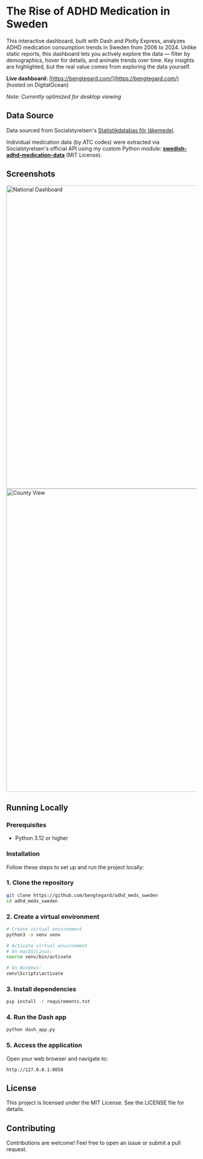 # The Rise of ADHD Medication in Sweden

This interactive dashboard, built with Dash and Plotly Express, analyzes ADHD medication consumption trends in Sweden from 2006 to 2024. Unlike static reports, this dashboard lets you actively explore the data — filter by demographics, hover for details, and animate trends over time. Key insights are highlighted, but the real value comes from exploring the data yourself.

**Live dashboard:** [https://bengtegard.com/](https://bengtegard.com/) (hosted on DigitalOcean)

*Note: Currently optimized for desktop viewing*

## Data Source

Data sourced from Socialstyrelsen's [Statistikdatabas för läkemedel](https://sdb.socialstyrelsen.se/if_lak/val.aspx).

Individual medication data (by ATC codes) were extracted via Socialstyrelsen's official API using my custom Python module: [**swedish-adhd-medication-data**](https://github.com/bengtegard/swedish-adhd-medication-data) (MIT License).

## Screenshots

<img src="https://github.com/user-attachments/assets/6474f625-b7cf-4258-a4f5-fdf18af3f3bb" width="800" alt="National Dashboard" />
<img src="https://github.com/user-attachments/assets/e8cd05d5-fa06-4b58-9680-2a8abbd4d76b" width="800" alt="County View" />

## Running Locally

### Prerequisites

- Python 3.12 or higher

### Installation

Follow these steps to set up and run the project locally:

### 1. Clone the repository
```bash
git clone https://github.com/bengtegard/adhd_meds_sweden
cd adhd_meds_sweden
```

### 2. Create a virtual environment
```bash
# Create virtual environment
python3 -m venv venv

# Activate virtual environment
# On macOS/Linux:
source venv/bin/activate

# On Windows:
venv\Scripts\activate
```

### 3. Install dependencies
```bash
pip install -r requirements.txt
```

### 4. Run the Dash app
```bash
python dash_app.py
```

### 5. Access the application
Open your web browser and navigate to:
```
http://127.0.0.1:8050
```
## License

This project is licensed under the MIT License. See the LICENSE file for details.

## Contributing

Contributions are welcome! Feel free to open an issue or submit a pull request.
